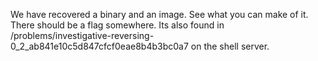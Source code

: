 We have recovered a binary and an image. See what you can make of it. There should be a flag somewhere. Its also found in /problems/investigative-reversing-0_2_ab841e10c5d847cfcf0eae8b4b3bc0a7 on the shell server.


